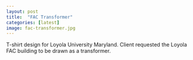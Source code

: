 ```yaml
---
layout: post
title:  "FAC Transformer"
categories: [latest]
image: fac-transformer.jpg
---
```


T-shirt design for Loyola University Maryland. Client requested the Loyola FAC building to be drawn as a transformer.
